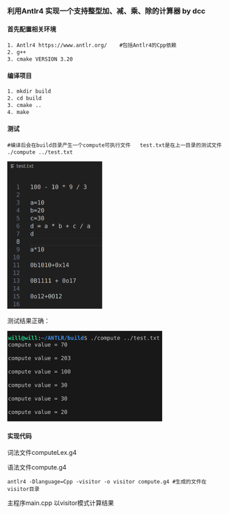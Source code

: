 ### 利用Antlr4 实现一个支持整型加、减、乘、除的计算器  by dcc

#### 首先配置相关环境

```
1. Antlr4 https://www.antlr.org/    #包括Antlr4的Cpp依赖
2. g++
3. cmake VERSION 3.20
```

#### 编译项目

```
1. mkdir build
2. cd build
3. cmake ..
4. make
```

#### 测试

```
#编译后会在build目录产生一个compute可执行文件   test.txt是在上一目录的测试文件
./compute ../test.txt
```

<img src="test.png" style="zoom: 50%;" />

测试结果正确：

<img src="test-result.png" style="zoom:50%;" />

#### 实现代码

词法文件computeLex.g4 

语法文件compute.g4

```
antlr4 -Dlanguage=Cpp -visitor -o visitor compute.g4 #生成的文件在visitor目录
```

主程序main.cpp 以visitor模式计算结果

